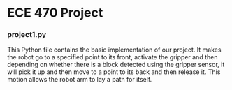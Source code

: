 # ECE 470 Project #

### project1.py ### 
This Python file contains the basic implementation of our project. It makes the robot go to a specified point to its front, activate the gripper and then depending on whether there is a block detected using the gripper sensor, it will pick it up and then move to a point to its back and then release it. This motion allows the robot arm to lay a path for itself.
